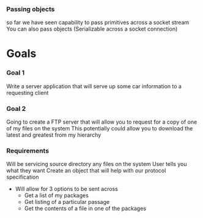 ### Passing objects
so far we have seen capability to pass primitives across a socket stream
You can also pass objects (Serializable across a socket connection)
# Goals
### Goal 1
Write a server application that will serve up some car information to a requesting client
### Goal 2
Going to create a FTP server that will allow you to request for a copy of one of my files on the system
This potentially could allow you to download the latest and greatest from my hierarchy
### Requirements
Will be servicing source directory any files on the system
User tells you what they want
Create an object that will help with our protocol specification
- Will allow for 3 options to be sent across
	- Get a list of my packages
	- Get listing of a particular passage
	- Get the contents of a file in one of the packages
